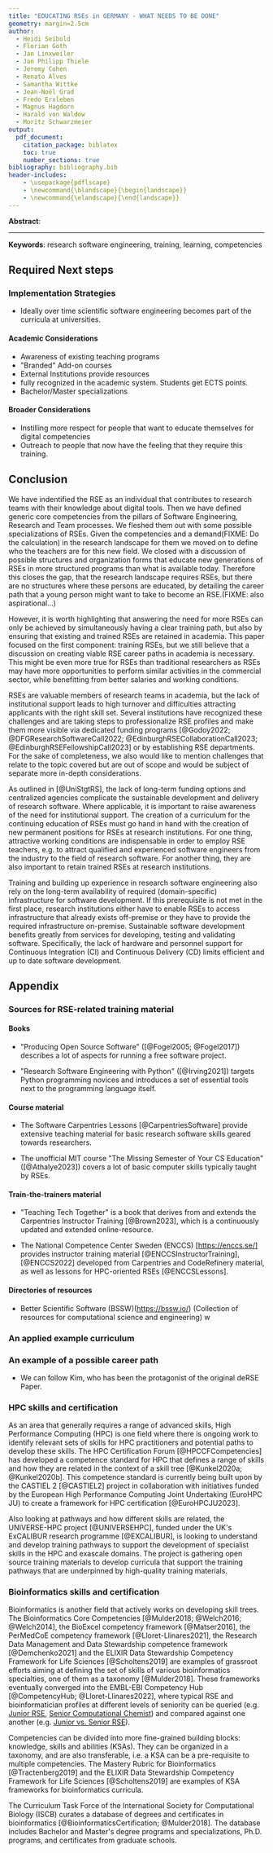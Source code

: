 ```yaml
---
title: "EDUCATING RSEs in GERMANY - WHAT NEEDS TO BE DONE"
geometry: margin=2.5cm
author:
  - Heidi Seibold
  - Florian Goth
  - Jan Linxweiler
  - Jan Philipp Thiele
  - Jeremy Cohen
  - Renato Alves
  - Samantha Wittke
  - Jean-Noël Grad
  - Fredo Erxleben
  - Magnus Hagdorn
  - Harald von Waldow
  - Moritz Schwarzmeier
output:
  pdf_document:
    citation_package: biblatex
    toc: true
    number_sections: true
bibliography: bibliography.bib
header-includes:
    - \usepackage{pdflscape}
    - \newcommand{\blandscape}{\begin{landscape}}
    - \newcommand{\elandscape}{\end{landscape}}
---
```


**Abstract**:

---

**Keywords**: research software engineering, training, learning, competencies

## Required Next steps
### Implementation Strategies
- Ideally over time scientific software engineering becomes part of the curricula at universities.

#### Academic Considerations
- Awareness of existing teaching programs
- "Branded" Add-on courses
- External Institutions provide resources
- fully recognized in the academic system. Students get ECTS points.
- Bachelor/Master specializations

#### Broader Considerations
- Instilling more respect for people that want to educate themselves for digital competencies
- Outreach to people that now have the feeling that they require this training.

## Conclusion
We have indentified the RSE as an individual that contributes to research teams with their knowledge about digital tools.
Then we have defined generic core competencies from the pillars of Software Engineering, Research and Team processes.
We fleshed them out with some possible specializations of RSEs.
Given the competencies and a demand(FIXME: Do the calculation) in the research landscape for them we moved on to define who the teachers are for this new field.
We closed with a discussion of possible structures and organization forms that educate new generations of RSEs in more structured programs than what is available today.
Therefore this closes the gap, that the research landscape requires RSEs, but there are no structures where these persons are educated, by detailing the career path that a young person might want to take to become an RSE.(FIXME: also aspirational...)

However, it is worth highlighting that answering the need for more RSEs
can only be achieved by simultaneously having a clear training path,
but also by ensuring that existing and trained RSEs are retained in academia.
This paper focused on the first component: training RSEs, but we still believe
that a discussion on creating viable RSE career paths in academia is necessary.
This might be even more true for RSEs than traditional researchers as RSEs
may have more opportunities to perform similar activities in the commercial sector,
while benefitting from better salaries and working conditions.

RSEs are valuable members of research teams in academia,
but the lack of institutional support leads to high turnover
and difficulties attracting applicants with the right skill set.
Several institutions have recognized these challenges and are taking steps
to professionalize RSE profiles and make them more visible via dedicated
funding programs [@Godoy2022; @DFGResearchSoftwareCall2022;
@EdinburghRSECollaborationCall2023; @EdinburghRSEFellowshipCall2023]
or by establishing RSE departments.
For the sake of completeness, we also would like to mention challenges that relate to the topic covered but are out of scope and would be subject of separate more in-depth considerations.

As outlined in [@UniStgtRS], the lack of long-term funding options and centralized agencies complicate the sustainable development and delivery of research software. 
Where applicable, it is important to raise awareness of the need for institutional support.
The creation of a curriculum for the continuing education of RSEs must go hand in hand with the creation of new permanent positions for RSEs at research institutions.
For one thing, attractive working conditions are indispensable in order to employ RSE teachers, e.g. to attract qualified and experienced software engineers from the industry to the field of research software.
For another thing, they are also important to retain trained RSEs at research institutions. 

Training and building up experience in research software engineering also rely on the long-term availability of required (domain-specific) infrastructure for software development. 
If this prerequisite is not met in the first place, research institutions either have to enable RSEs to access infrastructure that already exists off-premise or they have to provide the required infrastructure on-premise.
Sustainable software development benefits greatly from services for developing, testing and validating software.
Specifically, the lack of hardware and personnel support for Continuous Integration (CI) and Continuous Delivery (CD) limits efficient and up to date software development.

## Appendix
### Sources for RSE-related training material

#### Books

+ "Producing Open Source Software" ([@Fogel2005; @Fogel2017]) describes a lot of aspects for running a free software project.

+ "Research Software Engineering with Python" ([@Irving2021]) targets
  Python programming novices and introduces a set of essential tools
  next to the programming language itself.

#### Course material

+ The Software Carpentries Lessons [@CarpentriesSoftware] provide extensive teaching material
for basic research software skills geared towards researchers.

+ The unofficial MIT course "The Missing Semester of Your CS Education" ([@Athalye2023])
covers a lot of basic computer skills typically taught by RSEs.

#### Train-the-trainers material

+ "Teaching Tech Together" is a book that derives from and extends the Carpentries Instructor Training [@Brown2023],
which is a continuously updated and extended online-resource.

+ The National Competence Center Sweden (ENCCS) [https://enccs.se/] provides instructor training material
[@ENCCSInstructorTraining], [@ENCCS2022] developed from Carpentries and CodeRefinery material, as well as lessons for
HPC-oriented RSEs [@ENCCSLessons].


#### Directories  of resources

+ Better Scientific Software (BSSW)(https://bssw.io/) (Collection of resources for computational science and engineering) w


### An applied example curriculum
### An example of a possible career path
- We can follow Kim, who has been the protagonist of the original deRSE Paper.

### HPC skills and certification

As an area that generally requires a range of advanced skills,
High Performance Computing (HPC) is one field where there is ongoing work
to identify relevant sets of skills for HPC practitioners and potential paths
to develop these skills. The HPC Certification Forum [@HPCCFCompetencies] has
developed a competence standard for HPC that defines a range of skills and
how they are related in the context of a skill tree [@Kunkel2020a; @Kunkel2020b].
This competence standard is currently being built upon by the CASTIEL 2 [@CASTIEL2] project
in collaboration with initiatives funded by the European High Performance Computing
Joint Undertaking (EuroHPC JU) to create a framework for HPC certification [@EuroHPCJU2023].

Also looking at pathways and how different skills are related,
the UNIVERSE-HPC project [@UNIVERSEHPC], funded under the UK's ExCALIBUR
research programme [@EXCALIBUR], is looking to understand and develop
training pathways to support the development of specialist skills in the HPC
and exascale domains. The project is gathering open source training materials
to develop curricula that support the training pathways that are underpinned
by high-quality training materials.

### Bioinformatics skills and certification

Bioinformatics is another field that actively works on developing skill trees.
The Bioinformatics Core Competencies [@Mulder2018; @Welch2016; @Welch2014],
the BioExcel competency framework [@Matser2016],
the PerMedCoE competency framework [@Lloret-Llinares2021],
the Research Data Management and Data Stewardship competence framework [@Demchenko2021]
and the ELIXIR Data Stewardship Competency Framework for Life Sciences [@Scholtens2019]
are examples of grassroot efforts aiming at defining the set of skills
of various bioinformatics specialties,
one of them as a taxonomy [@Mulder2018].
These frameworks eventually converged into the EMBL-EBI Competency Hub
[@CompetencyHub; @Lloret-Llinares2022],
where typical RSE and bioinformatician profiles at different levels
of seniority can be queried
(e.g. [Junior RSE](https://competency.ebi.ac.uk/framework/bioexcel/3.0/profile/view/10115/alex-2),
[Senior Computational Chemist](https://competency.ebi.ac.uk/framework/bioexcel/3.0/profile/view/10121/kim-0))
and compared against one another
(e.g. [Junior vs. Senior RSE](https://competency.ebi.ac.uk/framework/bioexcel/3.0/profiles/compare/10115/10117)).

Competencies can be divided into more fine-grained building blocks:
knowledge, skills and abilities (KSAs). They can be organized in a taxonomy,
and are also transferable, i.e. a KSA can be a pre-requisite to multiple competencies.
The Mastery Rubric for Bioinformatics [@Tractenberg2019] and the ELIXIR
Data Stewardship Competency Framework for Life Sciences [@Scholtens2019]
are examples of KSA frameworks for bioinformatics curricula.

The Curriculum Task Force of the International Society for Computational
Biology (ISCB) curates a database of degrees and certificates
in bioinformatics [@BioinformaticsCertification; @Mulder2018].
The database includes Bachelor and Master's degree programs and specializations,
Ph.D. programs, and certificates from graduate schools.

